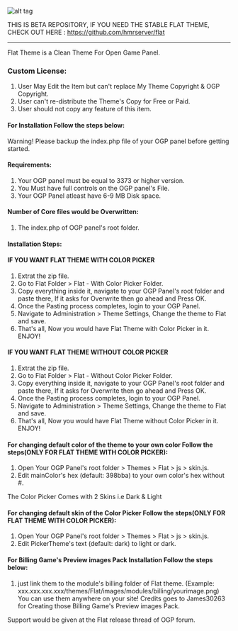 ![alt tag](http://puu.sh/rUYji/366304587e.png)

THIS IS BETA REPOSITORY, IF YOU NEED THE STABLE FLAT THEME, CHECK OUT HERE : https://github.com/hmrserver/flat

-----------------------

Flat Theme is a Clean Theme For Open Game Panel.

### Custom License:
1. User May Edit the Item but can't replace My Theme Copyright & OGP Copyright.
2. User can't re-distribute the Theme's Copy for Free or Paid.
3. User should not copy any feature of this item.

#### For Installation Follow the steps below:
Warning! Please backup the index.php file of your OGP panel before getting started.

#### Requirements:
1. Your OGP panel must be equal to 3373 or higher version.
2. You Must have full controls on the OGP panel's File.
3. Your OGP Panel atleast have 6-9 MB Disk space.

#### Number of Core files would be Overwritten:
1. The index.php of OGP panel's root folder.

#### Installation Steps:

#### IF YOU WANT FLAT THEME WITH COLOR PICKER
1. Extrat the zip file.
2. Go to Flat Folder > Flat - With Color Picker Folder.
3. Copy everything inside it, navigate to your OGP Panel's root folder and paste there, If it asks for Overwrite then go ahead and Press OK.
4. Once the Pasting process completes, login to your OGP Panel.
5. Navigate to Administration > Theme Settings, Change the theme to Flat and save.
6. That's all, Now you would have Flat Theme with Color Picker in it. ENJOY!

#### IF YOU WANT FLAT THEME WITHOUT COLOR PICKER
1. Extrat the zip file.
2. Go to Flat Folder > Flat - Without Color Picker Folder.
3. Copy everything inside it, navigate to your OGP Panel's root folder and paste there, If it asks for Overwrite then go ahead and Press OK.
4. Once the Pasting process completes, login to your OGP Panel.
5. Navigate to Administration > Theme Settings, Change the theme to Flat and save.
6. That's all, Now you would have Flat Theme without Color Picker in it. ENJOY!


#### For changing default color of the theme to your own color Follow the steps(ONLY FOR FLAT THEME WITH COLOR PICKER):
1. Open Your OGP Panel's root folder > Themes > Flat > js > skin.js.
2. Edit mainColor's hex (default: 398bba) to your own color's hex without #.

The Color Picker Comes with 2 Skins i.e Dark & Light
#### For changing default skin of the Color Picker Follow the steps(ONLY FOR FLAT THEME WITH COLOR PICKER):
1. Open Your OGP Panel's root folder > Themes > Flat > js > skin.js.
2. Edit PickerTheme's text (default: dark) to light or dark.

#### For Billing Game's Preview images Pack Installation Follow the steps below:
1. just link them to the module's billing folder of Flat theme. (Example: xxx.xxx.xxx.xxx/themes/Flat/images/modules/billing/yourimage.png) You can use them anywhere on your site!
Credits goes to James30263 for Creating those Billing Game's Preview images Pack.

Support would be given at the Flat release thread of OGP forum.
